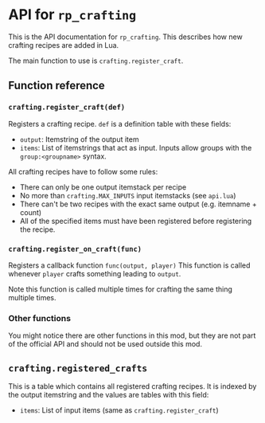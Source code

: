 # API for `rp_crafting`

This is the API documentation for `rp_crafting`. This describes
how new crafting recipes are added in Lua.

The main function to use is `crafting.register_craft`.

## Function reference
### `crafting.register_craft(def)`

Registers a crafting recipe. 
`def` is a definition table with these fields:

* `output`: Itemstring of the output item
* `items`: List of itemstrings that act as input. Inputs allow
   groups with the `group:<groupname>` syntax.

All crafting recipes have to follow some rules:
* There can only be one output itemstack per recipe
* No more than `crafting.MAX_INPUTS` input itemstacks (see `api.lua`)
* There can't be two recipes with the exact same output (e.g. itemname + count)
* All of the specified items must have been registered before
  registering the recipe.

### `crafting.register_on_craft(func)`

Registers a callback function `func(output, player)`
This function is called whenever `player` crafts something
leading to `output`.

Note this function is called multiple times for crafting the same thing
multiple times.

### Other functions

You might notice there are other functions in this mod, but they are
not part of the official API and should not be used outside this mod.

## `crafting.registered_crafts`

This is a table which contains all registered crafting recipes. It is indexed
by the output itemstring and the values are tables with this field:

* `items`: List of input items (same as `crafting.register_craft`)
